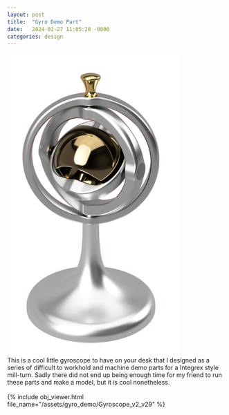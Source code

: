 ```yaml
---
layout: post
title:  "Gyro Demo Part"
date:   2024-02-27 11:05:20 -0800
categories: design
---
```

<img src="/assets/gyro_demo/gyro_01.png" width = 400 class="rounded-image">
<br>
This is a cool little gyroscope to have on your desk that I designed as a series of difficult to workhold and machine demo parts for a Integrex style mill-turn. Sadly there did not end up being enough time for my friend to run these parts and make a model, but it is cool nonetheless.
<br>
<br>
{% include obj_viewer.html file_name="/assets/gyro_demo/Gyroscope_v2_v29" %}